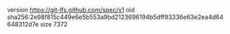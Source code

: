 version https://git-lfs.github.com/spec/v1
oid sha256:2e98f815c449e6e5b553a9bd2123696194b5dff93336e63e2ea4d64648312d7e
size 7372
